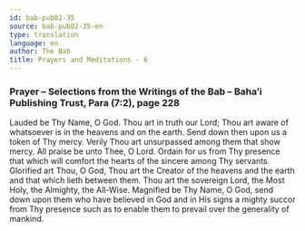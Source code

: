 ```yaml
---
id: bab-pub02-35
source: bab-pub02-35-en
type: translation
language: en
author: The Bab
title: Prayers and Meditations - 6
---
```

### Prayer – Selections from the Writings of the Bab – Baha’i Publishing Trust, Para (7:2), page 228

Lauded be Thy Name, O God. Thou art in truth our Lord; Thou art aware of whatsoever is in the heavens and on the earth. Send down then upon us a token of Thy mercy. Verily Thou art unsurpassed among them that show mercy. All praise be unto Thee, O Lord. Ordain for us from Thy presence that which will comfort the hearts of the sincere among Thy servants. Glorified art Thou, O God, Thou art the Creator of the heavens and the earth and that which lieth between them. Thou art the sovereign Lord, the Most Holy, the Almighty, the All-Wise. Magnified be Thy Name, O God, send down upon them who have believed in God and in His signs a mighty succor from Thy presence such as to enable them to prevail over the generality of mankind.